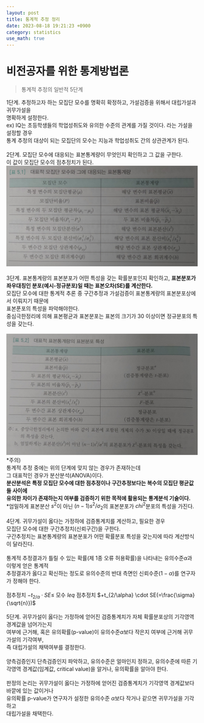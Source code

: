 ```yaml
---
layout: post
title: 통계적 추정 정리
date: 2023-08-18 19:21:23 +0900
category: statistics 
use_math: true
---
```

# 비전공자를 위한 통계방법론    
> 통계적 추정의 일반적 5단계  

1단계. 추정하고자 하는 모집단 모수를 명확히 확정하고, 가설검증을 위해서 대립가설과 귀무가설을  
명확하게 설정한다.  
ex) IQ는 초등학생들의 학업성취도와 유의한 수준의 관계를 가질 것이다. 라는 가설을 설정할 경우  
통계 추정의 대상이 되는 모집단의 모수는 지능과 학업성취도 간의 상관관계가 된다.
<br>    
2단계. 모집단 모수에 대응되는 표본통계량이 무엇인지 확인하고 그 값을 구한다.  
이 값이 모집단 모수의 점추정치가 된다.  
![표본통계량](https://github.com/shina1221/shina1221.github.io/blob/main/_posts/%EB%8F%84%EC%84%9C/%EB%B9%84%EC%A0%84%EA%B3%B5%EC%9E%90%EB%A5%BC%20%EC%9C%84%ED%95%9C%20%ED%86%B5%EA%B3%84%EB%B0%A9%EB%B2%95%EB%A1%A0/img/2%EB%8B%A8%EA%B3%84_%ED%91%9C%EB%B3%B8%ED%86%B5%EA%B3%84%EB%9F%89.jpg)
<br>  
3단계. 표본통계량의 표본분포가 어떤 특성을 갖는 확률분포인지 확인하고, 
**표본분포가 좌우대칭인 분포(예시-정규분포)일 때는 표본오차(SE)를 계산한다.**  
모집단 모수에 대한 통계적 추론 중 구간추정과 가설검증이 표본통계량의 표본분포상에서 이뤄지기 때문에  
표본푼포의 특성을 파악해야한다.  
중심극한정리에 의해 표본평균과 표본분포는 표본의 크기가 30 이상이면 정규분포의 특성을 갖는다.
<br>  
![3단계 표](https://github.com/shina1221/shina1221.github.io/blob/main/_posts/%EB%8F%84%EC%84%9C/%EB%B9%84%EC%A0%84%EA%B3%B5%EC%9E%90%EB%A5%BC%20%EC%9C%84%ED%95%9C%20%ED%86%B5%EA%B3%84%EB%B0%A9%EB%B2%95%EB%A1%A0/img/3%EB%8B%A8%EA%B3%84%ED%91%9C.jpg)  
*주의)  
통계적 추정 중에는 위의 단계에 맞지 않는 경우가 존재하는데  
그 대표적인 경우가 분산분석(ANOVA)이다.  
**분산분석은 특정 모집단 모수에 대한 점추정이나 구간추정보다는 복수의 모집단 평균값들 사이에**  
**유의한 차이가 존재하는지 여부를 검증하기 위한 목적에 활용되는 통계분석 기술이다.**  
*엄밀하게 표본분산 $s^{2}$이 아닌 $(n-1)s^{2}/\sigma_{2}$의 표본분포가 $chi^{2}$분포의 특성을 가진다.
<br>    
4단계. 귀무가설이 옳다는 가정하에 검증통계치를 계산하고, 필요한 경우  
모집단 모수에 대한 구간추정치(신뢰구간)을 구한다.  
구간추정치는 표본통계량의 표본분포가 어떤 확률분포 특성을 갖는지에 따라 계산방식이 달라진다.
<br>  
통계적 추정결과가 틀릴 수 있는 확률(제 1종 오류 허용확률)을 나타내는 유의수준$\alpha$과 이렇게 얻은 통계적  
추정결과가 옳다고 확신하는 정도로 유의수준의 반대 측면인 신뢰수준$(1-\alpha)$를 연구자가 정해야 한다.
<br>  
점추정치 $-t_{2/\alpha} \cdot SE \leq$ 모수 $leq$ 점추정치 $+t_{2/\alpha} \cdot SE(=\frac{\sigma}{\sqrt{n}})$
<br>  
5단계. 귀무가설이 옳다는 가정하에 얻어진 검증통계치가 자체 확률분포상의 기각영역 경계값을 넘어가는지  
여부에 근거해, 혹은 유의확률(p-value)이 유의수준$\alpha$보다 작은지 여부에 근거해 귀무가설의 기각여부,  
즉 대립가설의 채택여부를 결정한다.
<br>  
양측검증인지 단측검증인지 파악하고, 유의수준은 얼마인지 정하고, 
유의수준에 따른 기각영역 경계값(임계값, critical value)을 알거나, 유의확률을 알아야 한다.
<br>  
판정의 논리는 귀무가설이 옳다는 가정하에 얻어진 검증통계치가 기각영역 경계값보다 바깥에 있는 값이거나  
유의확률 p-value가 연구자가 설정한 유의수준 $\alpha$보다 작거나 같으면 귀무가설을 기각하고  
대립가설을 채택한다.
<br>  




  


  

